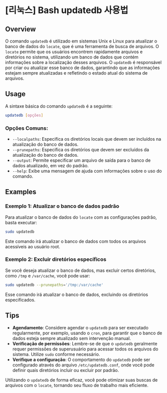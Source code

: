 # [리눅스] Bash updatedb 사용법

## Overview
O comando `updatedb` é utilizado em sistemas Unix e Linux para atualizar o banco de dados do `locate`, que é uma ferramenta de busca de arquivos. O `locate` permite que os usuários encontrem rapidamente arquivos e diretórios no sistema, utilizando um banco de dados que contém informações sobre a localização desses arquivos. O `updatedb` é responsável por criar ou atualizar esse banco de dados, garantindo que as informações estejam sempre atualizadas e refletindo o estado atual do sistema de arquivos.

## Usage
A sintaxe básica do comando `updatedb` é a seguinte:

```bash
updatedb [opções]
```

### Opções Comuns:
- `--localpaths`: Especifica os diretórios locais que devem ser incluídos na atualização do banco de dados.
- `--prunepaths`: Especifica os diretórios que devem ser excluídos da atualização do banco de dados.
- `--output`: Permite especificar um arquivo de saída para o banco de dados atualizado, em vez do padrão.
- `--help`: Exibe uma mensagem de ajuda com informações sobre o uso do comando.

## Examples
### Exemplo 1: Atualizar o banco de dados padrão
Para atualizar o banco de dados do `locate` com as configurações padrão, basta executar:

```bash
sudo updatedb
```

Este comando irá atualizar o banco de dados com todos os arquivos acessíveis ao usuário root.

### Exemplo 2: Excluir diretórios específicos
Se você deseja atualizar o banco de dados, mas excluir certos diretórios, como `/tmp` e `/var/cache`, você pode usar:

```bash
sudo updatedb --prunepaths='/tmp:/var/cache'
```

Esse comando irá atualizar o banco de dados, excluindo os diretórios especificados.

## Tips
- **Agendamento**: Considere agendar o `updatedb` para ser executado regularmente, por exemplo, usando o `cron`, para garantir que o banco de dados esteja sempre atualizado sem intervenção manual.
- **Verificação de permissões**: Lembre-se de que o `updatedb` geralmente requer permissões de superusuário para acessar todos os arquivos do sistema. Utilize `sudo` conforme necessário.
- **Verifique a configuração**: O comportamento do `updatedb` pode ser configurado através do arquivo `/etc/updatedb.conf`, onde você pode definir quais diretórios incluir ou excluir por padrão.

Utilizando o `updatedb` de forma eficaz, você pode otimizar suas buscas de arquivos com o `locate`, tornando seu fluxo de trabalho mais eficiente.